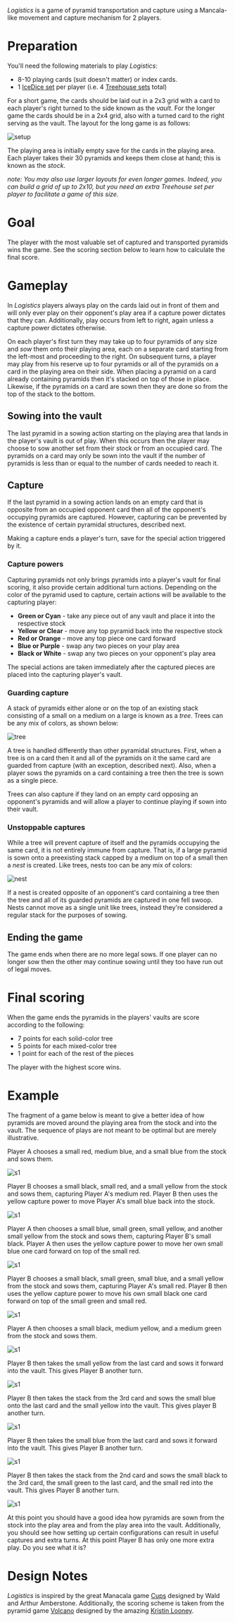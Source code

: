 *Logistics* is a game of pyramid transportation and capture using a  Mancala-like movement and capture mechanism for 2 players.

Preparation
===========

You'll need the following materials to play *Logistics*:

 * 8-10 playing cards (suit doesn't matter) or index cards.
 * 1 [IceDice set](http://www.looneylabs.com/games/icedice) per player (i.e. 4 [Treehouse sets](http://www.looneylabs.com/games/treehouse) total)
 
For a short game, the cards should be laid out in a 2x3 grid with a card to each player's right turned to the side known as the *vault*.  For the longer game the cards should be in a 2x4 grid, also with a turned card to the right serving as the vault.  The layout for the long game is as follows:

![setup](https://raw.githubusercontent.com/fogus/spiel/master/pyramidenspiel/logistics/graphics/setup.png)

The playing area is initially empty save for the cards in the playing area.  Each player takes their 30 pyramids and keeps them close at hand; this is known as the *stock*.

*note: You may also use larger layouts for even longer games.  Indeed, you can build a grid of up to 2x10, but you need an extra Treehouse set per player to facilitate a game of this size.*

Goal
====

The player with the most valuable set of captured and transported pyramids wins the game.  See the scoring section below to learn how to calculate the final score.

Gameplay
========

In *Logistics* players always play on the cards laid out in front of them and will only ever play on their opponent's play area if a capture power dictates that they can.  Additionally, play occurs from left to right, again unless a capture power dictates otherwise.

On each player's first turn they may take up to four pyramids of any size and *sow* them onto their playing area, each on a separate card starting from the left-most and proceeding to the right.  On subsequent turns, a player may play from his reserve up to four pyramids or all of the pyramids on a card in the playing area on their side.  When placing a pyramid on a card already containing pyramids then it's stacked on top of those in place.  Likewise, if the pyramids on a card are sown then they are done so from the top of the stack to the bottom.

Sowing into the vault
---------------------

The last pyramid in a sowing action starting on the playing area that lands in the player's vault is out of play.  When this occurs then the player may choose to sow another set from their stock or from an occupied card.  The pyramids on a card may only be sown into the vault if the number of pyramids is less than or equal to the number of cards needed to reach it.

Capture
-------

If the last pyramid in a sowing action lands on an empty card that is opposite from an occupied opponent card then all of the opponent's occupying pyramids are captured.  However, capturing can be prevented by the existence of certain pyramidal structures, described next.

Making a capture ends a player's turn, save for the special action triggered by it.  

### Capture powers

Capturing pyramids not only brings pyramids into a player's vault for final scoring, it also provide certain additional turn actions.  Depending on the color of the pyramid used to capture, certain actions will be available to the capturing player:

 * **Green or Cyan** - take any piece out of any vault and 
   place it into the respective stock
 * **Yellow or Clear** - move any top pyramid back into the
   respective stock
 * **Red or Orange** - move any top piece one card forward
 * **Blue or Purple** - swap any two pieces on your play area
 * **Black or White** - swap any two pieces on your opponent's 
   play area
 
The special actions are taken immediately after the captured pieces are placed into the capturing player's vault.

### Guarding capture

A stack of pyramids either alone or on the top of an existing stack consisting of a small on a medium on a large is known as a *tree*.  Trees can be any mix of colors, as shown below:

![tree](https://raw.githubusercontent.com/fogus/spiel/master/pyramidenspiel/logistics/graphics/trees.png)

A tree is handled differently than other pyramidal structures.  First, when a tree is on a card then it and all of the pyramids on it the same card are guarded from capture (with an exception, described next).  Also, when a player sows the pyramids on a card containing a tree then the tree is sown as a single piece.  

Trees can also capture if they land on an empty card opposing an opponent's pyramids and will allow a player to continue playing if sown into their vault.

### Unstoppable captures

While a tree will prevent capture of itself and the pyramids occupying the same card, it is not entirely immune from capture.  That is, if a large pyramid is sown onto a preexisting stack capped by a medium on top of a small then a *nest* is created.  Like trees, nests too can be any mix of colors:

![nest](https://raw.githubusercontent.com/fogus/spiel/master/pyramidenspiel/logistics/graphics/nest.png)

If a nest is created opposite of an opponent's card containing a tree then the tree and all of its guarded pyramids are captured in one fell swoop.  Nests cannot move as a single unit like trees, instead they're considered a regular stack for the purposes of sowing.

Ending the game
---------------

The game ends when there are no more legal sows.  If one player can no longer sow then the other may continue sowing until they too have run out of legal moves.

Final scoring
=============

When the game ends the pyramids in the players' vaults are score according to the following:

* 7 points for each solid-color tree
* 5 points for each mixed-color tree
* 1 point for each of the rest of the pieces

The player with the highest score wins.

Example
=======

The fragment of a game below is meant to give a better idea of how pyramids are moved around the playing area from the stock and into the vault.  The sequence of plays are not meant to be optimal but are merely illustrative.

Player A chooses a small red, medium blue, and a small blue from the stock and sows them.

![s1](https://raw.githubusercontent.com/fogus/spiel/master/pyramidenspiel/logistics/graphics/step1.png)

Player B chooses a small black, small red, and a small yellow from the stock and sows them, capturing Player A's medium red.  Player B then uses the yellow capture power to move Player A's small blue back into the stock. 

![s1](https://raw.githubusercontent.com/fogus/spiel/master/pyramidenspiel/logistics/graphics/step2.png)

Player A then chooses a small blue, small green, small yellow, and another small yellow from the stock and sows them, capturing Player B's small black.  Player A then uses the yellow capture power to move her own small blue one card forward on top of the small red.

![s1](https://raw.githubusercontent.com/fogus/spiel/master/pyramidenspiel/logistics/graphics/step3.png)

Player B chooses a small black, small green, small blue, and a small yellow from the stock and sows them, capturing Player A's small red.  Player B then uses the yellow capture power to move his own small black one card forward on top of the small green and small red.

![s1](https://raw.githubusercontent.com/fogus/spiel/master/pyramidenspiel/logistics/graphics/step4.png)

Player A then chooses a small black, medium yellow, and a medium green from the stock and sows them.

![s1](https://raw.githubusercontent.com/fogus/spiel/master/pyramidenspiel/logistics/graphics/step5.png)

Player B then takes the small yellow from the last card and sows it forward into the vault.  This gives Player B another turn.

![s1](https://raw.githubusercontent.com/fogus/spiel/master/pyramidenspiel/logistics/graphics/step6.png)

Player B then takes the stack from the 3rd card and sows the small blue onto the last card and the small yellow into the vault.  This gives player B another turn.

![s1](https://raw.githubusercontent.com/fogus/spiel/master/pyramidenspiel/logistics/graphics/step7.png)

Player B then takes the small blue from the last card and sows it forward into the vault.  This gives Player B another turn.

![s1](https://raw.githubusercontent.com/fogus/spiel/master/pyramidenspiel/logistics/graphics/step8.png)

Player B then takes the stack from the 2nd card and sows the small black to the 3rd card, the small green to the last card, and the small red into the vault.  This gives Player B another turn.

![s1](https://raw.githubusercontent.com/fogus/spiel/master/pyramidenspiel/logistics/graphics/step9.png)

At this point you should have a good idea how pyramids are sown from the stock into the play area and from the play area into the vault.  Additionally, you should see how setting up certain configurations can result in useful captures and extra turns.  At this point Player B has only one more extra play.  Do you see what it is?

Design Notes
============

*Logistics* is inspired by the great Manacala game [Cups](http://boardgamegeek.com/boardgame/19916/cups) designed by Wald and Arthur Amberstone.  Additionally, the scoring scheme is taken from the pyramid game [Volcano](http://www.wunderland.com/WTS/Kristin/Games/Volcano.html) designed by the amazing [Kristin Looney](http://wunderland.com/WTS/Kristin/Kristin.html).

